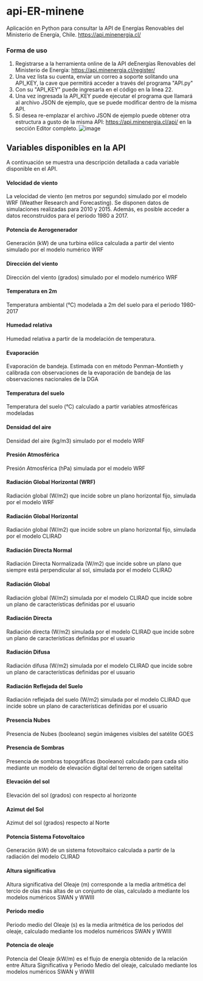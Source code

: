 # api-ER-minene
Aplicación en Python para consultar la API de Energías Renovables del Ministerio de Energía, Chile. https://api.minenergia.cl/

### Forma de uso
1. Registrarse a la herramienta online de la API deEnergías Renovables del Ministerio de Energía: https://api.minenergia.cl/register/
2. Una vez lista su cuenta, enviar un correo a soporte solitando una API_KEY, la cave que permitirá acceder a través del programa "API.py"
3. Con su "API_KEY" puede ingresarla en el código en la linea 22.
4. Una vez ingresada la API_KEY puede ejecutar el programa que llamará al archivo JSON de ejemplo, que se puede modificar dentro de la misma API. 
5. Si desea re-emplazar el archivo JSON de ejemplo puede obtener otra estructura a gusto de la misma API: https://api.minenergia.cl/api/ en la sección Editor completo.
![image](https://user-images.githubusercontent.com/121578605/228028030-d24d5cd4-7a82-4bd5-a098-459e86b54e36.png)


## Variables disponibles en la API
A continuación se muestra una descripción detallada a cada variable disponible en el API.

#### Velocidad de viento
La velocidad de viento (en metros por segundo) simulado por el modelo WRF (Weather Research and Forecasting). Se disponen datos de simulaciones realizadas para 2010 y 2015. Además, es posible acceder a datos reconstruidos para el periodo 1980 a 2017.

#### Potencia de Aerogenerador
Generación (kW) de una turbina eólica calculada a partir del viento simulado por el modelo numérico WRF

#### Dirección del viento
Dirección del viento (grados) simulado por el modelo numérico WRF

#### Temperatura en 2m
Temperatura ambiental (°C) modelada a 2m del suelo para el periodo 1980-2017

#### Humedad relativa
Humedad relativa a partir de la modelación de temperatura.

#### Evaporación
Evaporación de bandeja. Estimada con en método Penman-Montieth y calibrada con observaciones de la evaporación de bandeja de las observaciones nacionales de la DGA

#### Temperatura del suelo
Temperatura del suelo (°C) calculado a partir variables atmosféricas modeladas

#### Densidad del aire
Densidad del aire (kg/m3) simulado por el modelo WRF

#### Presión Atmosférica
Presión Atmosférica (hPa) simulada por el modelo WRF

#### Radiación Global Horizontal (WRF)
Radiación global (W/m2) que incide sobre un plano horizontal fijo, simulada por el modelo WRF

#### Radiación Global Horizontal
Radiación global (W/m2) que incide sobre un plano horizontal fijo, simulada por el modelo CLIRAD

#### Radiación Directa Normal
Radiación Directa Normalizada (W/m2) que incide sobre un plano que siempre está perpendicular al sol, simulada por el modelo CLIRAD

#### Radiación Global
Radiación global (W/m2) simulada por el modelo CLIRAD que incide sobre un plano de características definidas por el usuario

#### Radiación Directa
Radiación directa (W/m2) simulada por el modelo CLIRAD que incide sobre un plano de características definidas por el usuario

#### Radiación Difusa
Radiación difusa (W/m2) simulada por el modelo CLIRAD que incide sobre un plano de características definidas por el usuario

#### Radiación Reflejada del Suelo
Radiación reflejada del suelo (W/m2) simulada por el modelo CLIRAD que incide sobre un plano de características definidas por el usuario

#### Presencia Nubes
Presencia de Nubes (booleano) según imágenes visibles del satélite GOES

#### Presencia de Sombras
Presencia de sombras topográficas (booleano) calculado para cada sitio mediante un modelo de elevación digital del terreno de origen satelital

#### Elevación del sol
Elevación del sol (grados) con respecto al horizonte

#### Azimut del Sol
Azimut del sol (grados) respecto al Norte

#### Potencia Sistema Fotovoltaico
Generación (kW) de un sistema fotovoltaico calculada a partir de la radiación del modelo CLIRAD

#### Altura significativa
Altura significativa del Oleaje (m) corresponde a la media aritmética del tercio de olas más altas de un conjunto de olas, calculado a mediante los modelos numéricos SWAN y WWIII

#### Periodo medio
Periodo medio del Oleaje (s) es la media aritmética de los periodos del oleaje, calculado mediante los modelos numéricos SWAN y WWIII

#### Potencia de oleaje
Potencia del Oleaje (kW/m) es el flujo de energía obtenido de la relación entre Altura Significativa y Periodo Medio del oleaje, calculado mediante los modelos numéricos SWAN y WWIII
